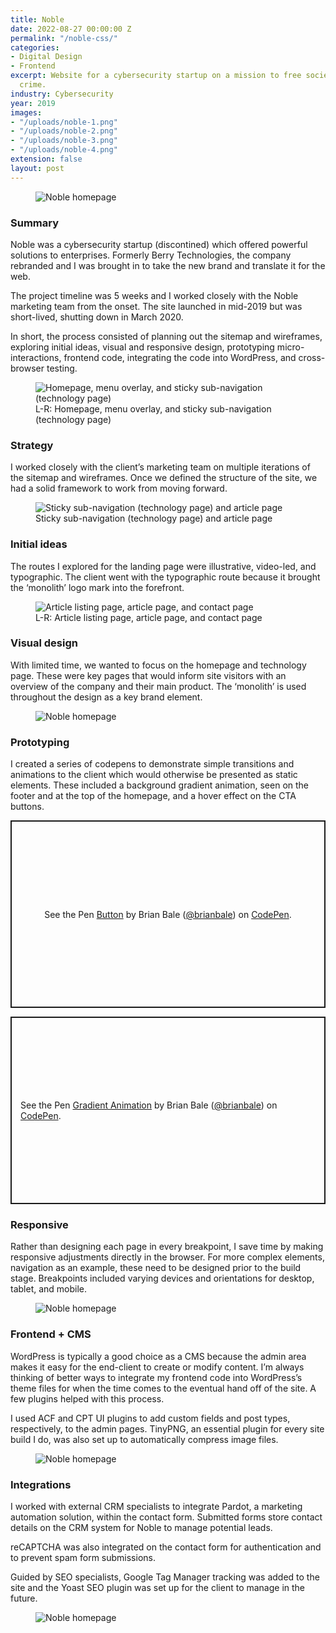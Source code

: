 ```yaml
---
title: Noble
date: 2022-08-27 00:00:00 Z
permalink: "/noble-css/"
categories:
- Digital Design
- Frontend
excerpt: Website for a cybersecurity startup on a mission to free society from cyber
  crime.
industry: Cybersecurity
year: 2019
images:
- "/uploads/noble-1.png"
- "/uploads/noble-2.png"
- "/uploads/noble-3.png"
- "/uploads/noble-4.png"
extension: false
layout: post
---
```


<figure>
    <img src="/uploads/noble-1.png" alt="Noble homepage">
</figure>

### Summary

Noble was a cybersecurity startup (discontined) which offered powerful solutions to enterprises. Formerly Berry Technologies, the company rebranded and I was brought in to take the new brand and translate it for the web.

The project timeline was 5 weeks and I worked closely with the Noble marketing team from the onset. The site launched in mid-2019 but was short-lived, shutting down in March 2020.

In short, the process consisted of planning out the sitemap and wireframes, exploring initial ideas, visual and responsive design, prototyping micro-interactions, frontend code, integrating the code into WordPress, and cross-browser testing.

<figure>
    <img src="/uploads/noble-2.png" alt="Homepage, menu overlay, and sticky sub-navigation (technology page)">
     <figcaption>L-R: Homepage, menu overlay, and sticky sub-navigation (technology page)</figcaption>
</figure>

### Strategy

I worked closely with the client’s marketing team on multiple iterations of the sitemap and wireframes. Once we defined the structure of the site, we had a solid framework to work from moving forward.

<figure>
    <img src="/uploads/noble-3.png" alt="Sticky sub-navigation (technology page) and article page">
     <figcaption>Sticky sub-navigation (technology page) and article page</figcaption>
</figure>

### Initial ideas

The routes I explored for the landing page were illustrative, video-led, and typographic. The client went with the typographic route because it brought the ‘monolith’ logo mark into the forefront.

<figure>
    <img src="/uploads/noble-4.png" alt="Article listing page, article page, and contact page">
     <figcaption>L-R: Article listing page, article page, and contact page</figcaption>
</figure>

### Visual design

With limited time, we wanted to focus on the homepage and technology page. These were key pages that would inform site visitors with an overview of the company and their main product. The ‘monolith’ is used throughout the design as a key brand element.

<figure>
    <img src="/uploads/noble-1.png" alt="Noble homepage">
</figure>

### Prototyping

I created a series of codepens to demonstrate simple transitions and animations to the client which would otherwise be presented as static elements. These included a background gradient animation, seen on the footer and at the top of the homepage, and a hover effect on the CTA buttons.

<p class="codepen" data-height="300" data-theme-id="light" data-default-tab="result" data-slug-hash="gJPvgr" data-user="brianbale" style="height: 300px; box-sizing: border-box; display: flex; align-items: center; justify-content: center; border: 2px solid; margin: 1em 0; padding: 1em;">
  <span>See the Pen <a href="https://codepen.io/brianbale/pen/gJPvgr">
  Button</a> by Brian Bale (<a href="https://codepen.io/brianbale">@brianbale</a>)
  on <a href="https://codepen.io">CodePen</a>.</span>
</p>


<p class="codepen" data-height="300" data-theme-id="light" data-default-tab="result" data-slug-hash="WBrdMr" data-user="brianbale" style="height: 300px; box-sizing: border-box; display: flex; align-items: center; justify-content: center; border: 2px solid; margin: 1em 0; padding: 1em;">
  <span>See the Pen <a href="https://codepen.io/brianbale/pen/WBrdMr">
  Gradient Animation</a> by Brian Bale (<a href="https://codepen.io/brianbale">@brianbale</a>)
  on <a href="https://codepen.io">CodePen</a>.</span>
</p>

### Responsive

Rather than designing each page in every breakpoint, I save time by making responsive adjustments directly in the browser. For more complex elements, navigation as an example, these need to be designed prior to the build stage. Breakpoints included varying devices and orientations for desktop, tablet, and mobile.

<figure>
    <img src="/uploads/noble-1.png" alt="Noble homepage">
</figure>

### Frontend + CMS

WordPress is typically a good choice as a CMS because the admin area makes it easy for the end-client to create or modify content. I’m always thinking of better ways to integrate my frontend code into WordPress’s theme files for when the time comes to the eventual hand off of the site. A few plugins helped with this process.

I used ACF and CPT UI plugins to add custom fields and post types, respectively, to the admin pages. TinyPNG, an essential plugin for every site build I do, was also set up to automatically compress image files.

<figure>
    <img src="/uploads/noble-1.png" alt="Noble homepage">
</figure>

### Integrations

I worked with external CRM specialists to integrate Pardot, a marketing automation solution, within the contact form. Submitted forms store contact details on the CRM system for Noble to manage potential leads.

reCAPTCHA was also integrated on the contact form for authentication and to prevent spam form submissions.

Guided by SEO specialists, Google Tag Manager tracking was added to the site and the Yoast SEO plugin was set up for the client to manage in the future.

<figure>
    <img src="/uploads/noble-1.png" alt="Noble homepage">
</figure>